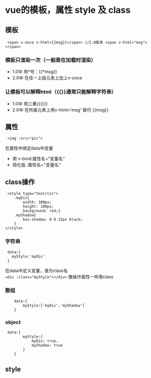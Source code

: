 
# vue的模板，属性 style 及 class
## 模板
     <span v-once v-html>{{msg}}</span> //2.0版本 <span v-html="msg"></span>
### 模板只渲染一次（一般是在加载时渲染）
* 1.0中 用*号：{{*msg}}
* 2.0中 在任一上级元素上加上v-once
### 让模板可以解释html（{{}}通常只能解释字符串）
* 1.0中 用三重{{{}}}
* 2.0中 在所属元素上用v-html=‘msg’ 替代 {{msg}}
## 属性
     <img :src="pic">
在属性中绑定data中变量  
* 用   v-bind:属性名=“变量名”
* 简化版  :属性名="变量名"
## class操作
     <style type="text/css">
        .myDiv{
            width: 100px;
            height: 100px;
            background: red;}
        .myShadow{
            box-shadow: 0 0 15px black;
        }
    </style>
### 字符串  
     data:{
       myStyle:'myDiv'
     }
在data中定义变量，值为class名  
``<div :class="myStyle"></div>`` 像操作属性一样用class  
### 数组
        data:{
            myStyle:['myDiv','myShadow']
        }
### object
     data:{
            myStyle:{
                myDiv: true,
                myShadow: true
            }
        }
## style        
        
        
        
        
